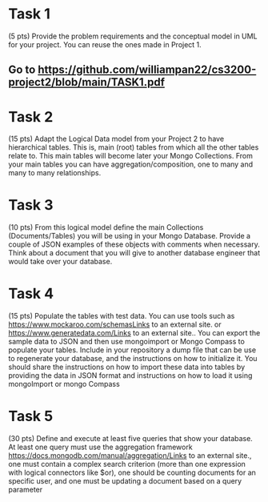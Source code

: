 # Task 1

(5 pts) Provide the problem requirements and the conceptual model in UML for your project. You can reuse the ones made in Project 1.

## Go to https://github.com/williampan22/cs3200-project2/blob/main/TASK1.pdf 


# Task 2

(15 pts) Adapt the Logical Data model from your Project 2 to have hierarchical tables. This is, main (root) tables from which all the other tables relate to. This main tables will become later your Mongo Collections. From your main tables you can have aggregation/composition, one to many and many to many relationships.

# Task 3

(10 pts) From this logical model define the main Collections (Documents/Tables) you will be using in your Mongo Database. Provide a couple of JSON examples of these objects with comments when necessary. Think about a document that you will give to another database engineer that would take over your database. 

# Task 4

(15 pts) Populate the tables with test data. You can use tools such as https://www.mockaroo.com/schemasLinks to an external site. or  https://www.generatedata.com/Links to an external site.. You can export the sample data to JSON and then use mongoimport or Mongo Compass to populate your tables. Include in your repository a dump file that can be use to regenerate your database, and the instructions on how to initialize it. You should share the instructions on how to import these data into tables by providing the data in JSON format and instructions on how to load it using mongoImport or mongo Compass

# Task 5

(30 pts) Define and execute at least five queries that show your database. At least one query must use the aggregation framework https://docs.mongodb.com/manual/aggregation/Links to an external site., one must contain a complex search criterion (more than one expression with logical connectors like $or), one should be counting documents for an specific user, and one must be updating a document based on a query parameter 

